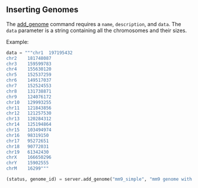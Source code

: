 ## Inserting Genomes

The [add_genome](http://deepblue.mpi-inf.mpg.de/api.html#api-add_genome) command requires a ```name```, ```description```, and ```data```.
The ```data``` parameter is a string containing all the chromosomes and their sizes.

Example:

```python
data = """chr1	197195432
chr2	181748087
chr3	159599783
chr4	155630120
chr5	152537259
chr6	149517037
chr7	152524553
chr8	131738871
chr9	124076172
chr10	129993255
chr11	121843856
chr12	121257530
chr13	120284312
chr14	125194864
chr15	103494974
chr16	98319150
chr17	95272651
chr18	90772031
chr19	61342430
chrX	166650296
chrY	15902555
chrM	16299"""

(status, genome_id) = server.add_genome("mm9_simple", "mm9 genome with the main chromosomes", data, user_key)
```
